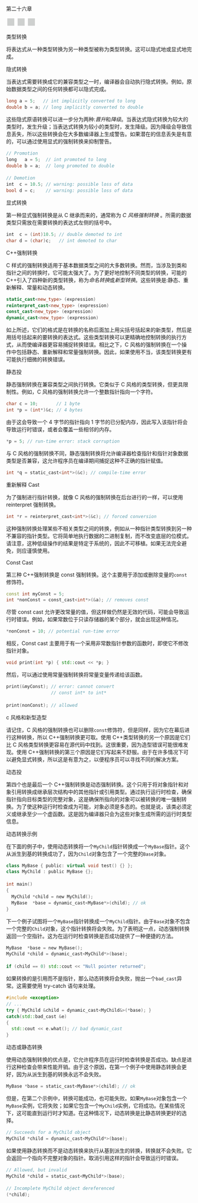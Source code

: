 第二十六章

![image](img/frontdot.jpg)

类型转换

将表达式从一种类型转换为另一种类型被称为类型转换。这可以隐式地或显式地完成。

隐式转换

当表达式需要转换成它的兼容类型之一时，编译器会自动执行隐式转换。例如，原始数据类型之间的任何转换都可以隐式完成。

```cpp
long a = 5;   // int implicitly converted to long
double b = a; // long implicitly converted to double
```

这些隐式原语转换可以进一步分为两种:*晋升*和*降级*。当表达式隐式转换为较大的类型时，发生升级；当表达式转换为较小的类型时，发生降级。因为降级会导致信息丢失，所以这些转换会在大多数编译器上生成警告。如果潜在的信息丢失是有意的，可以通过使用显式的强制转换来抑制警告。

```cpp
// Promotion
long   a = 5;  // int promoted to long
double b = a;  // long promoted to double

// Demotion
int  c = 10.5; // warning: possible loss of data
bool d = c;    // warning: possible loss of data
```

显式转换

第一种显式强制转换是从 C 继承而来的，通常称为 *C 风格强制转换* 。所需的数据类型只需放在需要转换的表达式左侧的括号中。

```cpp
int  c = (int)10.5; // double demoted to int
char d = (char)c;   // int demoted to char
```

C++强制转换

C 样式的强制转换适用于基本数据类型之间的大多数转换。然而，当涉及到类和指针之间的转换时，它可能太强大了。为了更好地控制不同类型的转换，可能的 C++引入了四种新的类型转换，称为*命名转换*或*新型转换*。这些转换是:静态、重新解释、常量和动态转换。

```cpp
static_cast<new_type> (expression)
reinterpret_cast<new_type> (expression)
const_cast<new_type> (expression)
dynamic_cast<new_type> (expression)
```

如上所述，它们的格式是在转换的名称后面加上用尖括号括起来的新类型，然后是用括号括起来的要转换的表达式。这些类型转换可以更精确地控制转换的执行方式，从而使编译器更容易捕捉转换错误。相比之下，C 风格的强制转换在一个操作中包括静态、重新解释和常量强制转换。因此，如果使用不当，该类型转换更有可能执行细微的转换错误。

静态投

静态强制转换在兼容类型之间执行转换。它类似于 C 风格的类型转换，但更具限制性。例如，C 风格的强制转换允许一个整数指针指向一个字符。

```cpp
char c = 10;       // 1 byte
int *p = (int*)&c; // 4 bytes
```

由于这会导致一个 4 字节的指针指向 1 字节的已分配内存，因此写入该指针将会导致运行时错误，或者会覆盖一些相邻的内存。

```cpp
*p = 5; // run-time error: stack corruption
```

与 C 风格的强制转换不同，静态强制转换将允许编译器检查指针和指针对象数据类型是否兼容，这允许程序员在编译期间捕捉这种不正确的指针赋值。

```cpp
int *q = static_cast<int*>(&c); // compile-time error
```

重新解释 Cast

为了强制进行指针转换，就像 C 风格的强制转换在后台进行的一样，可以使用 reinterpret 强制转换。

```cpp
int *r = reinterpret_cast<int*>(&c); // forced conversion
```

这种强制转换处理某些不相关类型之间的转换，例如从一种指针类型转换到另一种不兼容的指针类型。它将简单地执行数据的二进制复制，而不改变底层的位模式。请注意，这种低级操作的结果是特定于系统的，因此不可移植。如果无法完全避免，则应谨慎使用。

Const Cast

第三种 C++强制转换是 const 强制转换。这个主要用于添加或删除变量的`const`修饰符。

```cpp
const int myConst = 5;
int *nonConst = const_cast<int*>(&a); // removes const
```

尽管 const cast 允许更改常量的值，但这样做仍然是无效的代码，可能会导致运行时错误。例如，如果常数位于只读存储器的某个部分，就会出现这种情况。

```cpp
*nonConst = 10; // potential run-time error
```

相反，Const cast 主要用于有一个采用非常数指针参数的函数时，即使它不修改指针对象。

```cpp
void print(int *p) { std::cout << *p; }
```

然后，可以通过使用常量强制转换将常量变量传递给该函数。

```cpp
print(&myConst); // error: cannot convert
                 // const int* to int*

print(nonConst); // allowed
```

c 风格和新型造型

请记住，C 风格的强制转换也可以删除`const`修饰符，但是同样，因为它在幕后进行这种转换，所以 C++强制转换更可取。使用 C++类型转换的另一个原因是它们比 C 风格类型转换更容易在源代码中找到。这很重要，因为造型错误可能很难发现。使用 C++强制转换的第三个原因是它们写起来不舒服。由于在许多情况下可以避免显式转换，所以这是有意为之，以便程序员可以寻找不同的解决方案。

动态投

第四个也是最后一个 C++强制转换是动态强制转换。这个只用于将对象指针和对象引用转换成继承层次结构中的其他指针或引用类型。通过执行运行时检查，确保指针指向目标类型的完整对象，这是确保所指向的对象可以被转换的唯一强制转换。为了使这种运行时检查成为可能，对象必须是多态的。也就是说，该类必须定义或继承至少一个虚函数。这是因为编译器只会为这些对象生成所需的运行时类型信息。

动态转换示例

在下面的例子中，使用动态转换将一个`MyChild`指针转换成一个`MyBase`指针。这个从派生到基的转换成功了，因为`Child`对象包含了一个完整的`Base`对象。

```cpp
class MyBase { public: virtual void test() {} };
class MyChild : public MyBase {};

int main()
{
  MyChild *child = new MyChild();
  MyBase  *base = dynamic_cast<MyBase*>(child); // ok
}
```

下一个例子试图将一个`MyBase`指针转换成一个`MyChild`指针。由于`Base`对象不包含一个完整的`Child`对象，这个指针转换将会失败。为了表明这一点，动态强制转换返回一个空指针。这为在运行时检查转换是否成功提供了一种便捷的方法。

```cpp
MyBase  *base = new MyBase();
MyChild *child = dynamic_cast<MyChild*>(base);

if (child == 0) std::cout << "Null pointer returned";
```

如果转换的是引用而不是指针，那么动态转换将会失败，抛出一个`bad_cast`异常。这需要使用 try-catch 语句来处理。

```cpp
#include <exception>
// ...
try { MyChild &child = dynamic_cast<MyChild&>(*base); }
catch(std::bad_cast &e)
{
  std::cout << e.what(); // bad dynamic_cast
}
```

动态或静态转换

使用动态强制转换的优点是，它允许程序员在运行时检查转换是否成功。缺点是进行这种检查会带来性能开销。由于这个原因，在第一个例子中使用静态转换会更好，因为从派生到基的转换永远不会失败。

```cpp
MyBase *base = static_cast<MyBase*>(child); // ok
```

但是，在第二个示例中，转换可能成功，也可能失败。如果`MyBase`对象包含一个`MyBase`实例，它将失败；如果它包含一个`MyChild`实例，它将成功。在某些情况下，这可能直到运行时才知道。在这种情况下，动态转换是比静态转换更好的选择。

```cpp
// Succeeds for a MyChild object
MyChild *child = dynamic_cast<MyChild*>(base);
```

如果使用静态转换而不是动态转换来执行从基到派生的转换，转换就不会失败。它会返回一个指向不完整对象的指针。取消引用这样的指针会导致运行时错误。

```cpp
// Allowed, but invalid
MyChild *child = static_cast<MyChild*>(base);

// Incomplete MyChild object dereferenced
(*child);
```